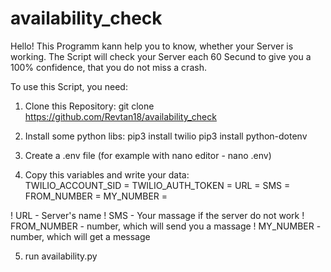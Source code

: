 # availability_check

Hello! This Programm kann help you to know, whether your Server is working. 
The Script will check your Server each 60 Secund to give you a 100% 
confidence, that you do not miss a crash.

To use this Script, you need:

1. Clone this Repository:
git clone https://github.com/Revtan18/availability_check

2. Install some python libs:
pip3 install twilio
pip3 install python-dotenv

3. Create a .env file (for example with nano editor - nano .env)

4. Copy this variables and write your data:  
	TWILIO_ACCOUNT_SID = 
	TWILIO_AUTH_TOKEN = 
	URL = 
	SMS = 
	FROM_NUMBER = 
	MY_NUMBER = 
  
! URL - Server's name
! SMS - Your massage if the server do not work
! FROM_NUMBER - number, which will send you a massage
! MY_NUMBER - number, which will get a message

5. run availability.py



